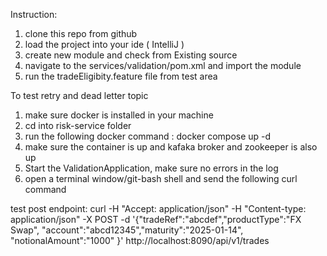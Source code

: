 Instruction:
1. clone this repo from github
2. load the project into your ide ( IntelliJ )
3. create new module and check from Existing source
4. navigate to the services/validation/pom.xml and import the module
5. run the tradeEligibity.feature file from test area


To test retry and dead letter topic
1. make sure docker is installed in your machine
2. cd into risk-service folder
3. run the following docker command : docker compose up -d
4. make sure the container is up  and kafaka broker and zookeeper is also up
5. Start the ValidationApplication, make sure no errors in the log
6. open a terminal window/git-bash shell and send the following curl command

test post endpoint:
curl -H "Accept: application/json" -H "Content-type: application/json" -X POST -d '{"tradeRef":"abcdef","productType":"FX Swap", "account":"abcd12345","maturity":"2025-01-14", "notionalAmount":"1000" }' http://localhost:8090/api/v1/trades
